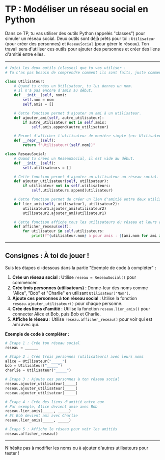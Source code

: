 # TP : Modéliser un réseau social en Python

Dans ce TP, tu vas utiliser des outils Python (appelés "classes") pour simuler un réseau social. Deux outils sont déjà prêts pour toi : `Utilisateur` (pour créer des personnes) et `ReseauSocial` (pour gérer le réseau). Ton travail sera d'utiliser ces outils pour ajouter des personnes et créer des liens d'amitié entre elles.

---

```python
# Voici les deux outils (classes) que tu vas utiliser :
# Tu n'as pas besoin de comprendre comment ils sont faits, juste comment les utiliser !

class Utilisateur:
    # Quand tu crées un Utilisateur, tu lui donnes un nom.
    # Il n'a pas encore d'amis au début.
    def __init__(self, nom):
        self.nom = nom
        self.amis = []

    # Cette fonction permet d'ajouter un ami à un utilisateur.
    def ajouter_ami(self, autre_utilisateur):
        if autre_utilisateur not in self.amis:
            self.amis.append(autre_utilisateur)

    # Permet d'afficher l'utilisateur de manière simple (ex: Utilisateur(Alice))
    def __repr__(self):
        return f"Utilisateur({self.nom})"

class ReseauSocial:
    # Quand tu crées un ReseauSocial, il est vide au début.
    def __init__(self):
        self.utilisateurs = []

    # Cette fonction permet d'ajouter un utilisateur au réseau social.
    def ajouter_utilisateur(self, utilisateur):
        if utilisateur not in self.utilisateurs:
            self.utilisateurs.append(utilisateur)

    # Cette fonction permet de créer un lien d'amitié entre deux utilisateurs.
    def lier_amis(self, utilisateur1, utilisateur2):
        utilisateur1.ajouter_ami(utilisateur2)
        utilisateur2.ajouter_ami(utilisateur1)

    # Cette fonction affiche tous les utilisateurs du réseau et leurs amis.
    def afficher_reseau(self):
        for utilisateur in self.utilisateurs:
            print(f"{utilisateur.nom} a pour amis : {[ami.nom for ami in utilisateur.amis]}")
```

---

## Consignes : À toi de jouer !

Suis les étapes ci-dessous dans la partie "Exemple de code à compléter" :

1.  **Crée un réseau social** : Utilise `reseau = ReseauSocial()` pour commencer.
2.  **Crée trois personnes (utilisateurs)** : Donne-leur des noms comme "Alice", "Bob" et "Charlie" en utilisant `Utilisateur("Nom")`.
3.  **Ajoute ces personnes à ton réseau social** : Utilise la fonction `reseau.ajouter_utilisateur()` pour chaque personne.
4.  **Crée des liens d'amitié** : Utilise la fonction `reseau.lier_amis()` pour connecter Alice et Bob, puis Bob et Charlie.
5.  **Affiche le réseau** : Utilise `reseau.afficher_reseau()` pour voir qui est ami avec qui.

**Exemple de code à compléter :**

```python
# Étape 1 : Crée ton réseau social
reseau = ______

# Étape 2 : Crée trois personnes (utilisateurs) avec leurs noms
alice = Utilisateur("_____")
bob = Utilisateur("_____")
charlie = Utilisateur("_____")

# Étape 3 : Ajoute ces personnes à ton réseau social
reseau.ajouter_utilisateur(_____)
reseau.ajouter_utilisateur(_____)
reseau.ajouter_utilisateur(_____)

# Étape 4 : Crée des liens d'amitié entre eux
# Par exemple, Alice devient amie avec Bob
reseau.lier_amis(_____, _____)
# Et Bob devient ami avec Charlie
reseau.lier_amis(_____, _____)

# Étape 5 : Affiche le réseau pour voir les amitiés
reseau.afficher_reseau()
```

---

N'hésite pas à modifier les noms ou à ajouter d'autres utilisateurs pour tester !